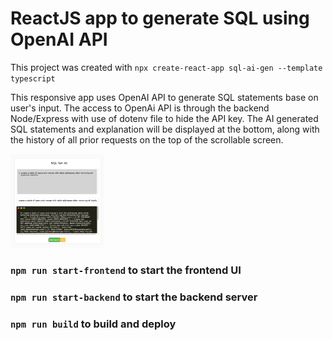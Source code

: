 # ReactJS app to generate SQL using OpenAI API

This project was created with `npx create-react-app sql-ai-gen --template typescript`

This responsive app uses OpenAI API to generate SQL statements base on user's input. The access to OpenAi API is through the backend Node/Express with use of dotenv file to hide the API key. The AI generated SQL statements and explanation will be displayed at the bottom, along with the history of all prior requests on the top of the scrollable screen.

<!-- ![dashboard](public/sample.jpg) -->
<img src="https://github.com/xploreout/ai-sql-generator/blob/main/public/sample.jpg" style="width:150px; height:150px"/>

### `npm run start-frontend` to start the frontend UI

### `npm run start-backend` to start the backend server

### `npm run build` to build and deploy

